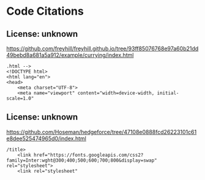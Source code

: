 # Code Citations

## License: unknown
https://github.com/freyhill/freyhill.github.io/tree/93ff85076768e97a60b21dd49bebd8a681a5a912/example/currying/index.html

```
.html -->
<!DOCTYPE html>
<html lang="en">
<head>
    <meta charset="UTF-8">
    <meta name="viewport" content="width=device-width, initial-scale=1.0"
```


## License: unknown
https://github.com/Hoseman/hedgeforce/tree/47108e0888fcd26223101c61e8dee525474965d0/index.html

```
/title>
    <link href="https://fonts.googleapis.com/css2?family=Inter:wght@300;400;500;600;700;800&display=swap" rel="stylesheet">
    <link rel="stylesheet"
```


